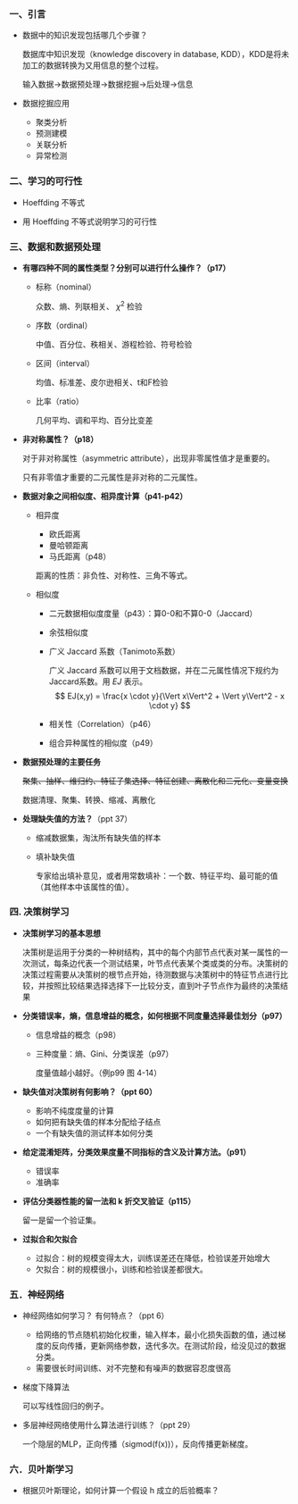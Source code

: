 ### 一、引言

- 数据中的知识发现包括哪几个步骤？

  数据库中知识发现（knowledge discovery in database, KDD），KDD是将未加工的数据转换为又用信息的整个过程。

  输入数据->数据预处理->数据挖掘->后处理->信息

- 数据挖掘应用

  - 聚类分析
  - 预测建模
  - 关联分析
  - 异常检测

### 二、学习的可行性

- Hoeffding 不等式

  

- 用 Hoeffding 不等式说明学习的可行性





### 三、数据和数据预处理

- **有哪四种不同的属性类型？分别可以进行什么操作？（p17）**

  - 标称（nominal）

    众数、熵、列联相关、 $\chi^2$ 检验

  - 序数（ordinal）

    中值、百分位、秩相关、游程检验、符号检验

  - 区间（interval）

    均值、标准差、皮尔逊相关、t和F检验

  - 比率（ratio）

    几何平均、调和平均、百分比变差

- **非对称属性？（p18）**

  对于非对称属性（asymmetric attribute），出现非零属性值才是重要的。

  只有非零值才重要的二元属性是非对称的二元属性。

- **数据对象之间相似度、相异度计算（p41-p42）**

  - 相异度

    - 欧氏距离
    - 曼哈顿距离
    - 马氏距离（p48）

    距离的性质：非负性、对称性、三角不等式。

  - 相似度

    - 二元数据相似度度量（p43）：算0-0和不算0-0（Jaccard）

    - 余弦相似度

    - 广义 Jaccard 系数（Tanimoto系数）

      广义 Jaccard 系数可以用于文档数据，并在二元属性情况下规约为Jaccard系数。用 $EJ$ 表示。
      $$
      EJ(x,y) = \frac{x \cdot y}{\Vert x\Vert^2 + \Vert y\Vert^2 - x \cdot y}
      $$
      

    - 相关性（Correlation）（p46）
    - 组合异种属性的相似度（p49）

- **数据预处理的主要任务**

  ~~聚集、抽样、维归约、特征子集选择、特征创建、离散化和二元化、变量变换~~

  数据清理、聚集、转换、缩减、离散化

- **处理缺失值的方法？**（ppt 37）

  - 缩减数据集，淘汰所有缺失值的样本

  - 填补缺失值

    专家给出填补意见，或者用常数填补：一个数、特征平均、最可能的值（其他样本中该属性的值）。

### 四. 决策树学习

- **决策树学习的基本思想**

  决策树是运用于分类的一种树结构，其中的每个内部节点代表对某一属性的一次测试，每条边代表一个测试结果，叶节点代表某个类或类的分布。决策树的决策过程需要从决策树的根节点开始，待测数据与决策树中的特征节点进行比较，并按照比较结果选择选择下一比较分支，直到叶子节点作为最终的决策结果

- **分类错误率，熵，信息增益的概念，如何根据不同度量选择最佳划分（p97）**

  - 信息增益的概念（p98）

  - 三种度量：熵、Gini、分类误差（p97）

    度量值越小越好。（例p99 图 4-14）

- **缺失值对决策树有何影响？（ppt 60）**

  - 影响不纯度度量的计算
  - 如何把有缺失值的样本分配给子结点
  - 一个有缺失值的测试样本如何分类

- **给定混淆矩阵，分类效果度量不同指标的含义及计算方法。（p91）**

  - 错误率
  - 准确率

- **评估分类器性能的留一法和 k 折交叉验证（p115）**

  留一是留一个验证集。

- **过拟合和欠拟合**

  - 过拟合：树的规模变得太大，训练误差还在降低，检验误差开始增大
  - 欠拟合：树的规模很小，训练和检验误差都很大。

### 五．神经网络

- 神经网络如何学习？ 有何特点？（ppt 6）

  - 给网络的节点随机初始化权重，输入样本，最小化损失函数的值，通过梯度的反向传播，更新网络参数，迭代多次。在测试阶段，给没见过的数据分类。
  - 需要很长时间训练、对不完整和有噪声的数据容忍度很高

- 梯度下降算法

  可以写线性回归的例子。

- 多层神经网络使用什么算法进行训练？（ppt 29）

  一个隐层的MLP，正向传播（sigmod(f(x))），反向传播更新梯度。

### 六．贝叶斯学习

- 根据贝叶斯理论，如何计算一个假设 h 成立的后验概率？